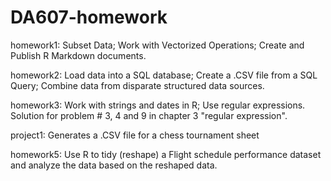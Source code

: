 # DA607-homework
homework1: Subset Data; Work with Vectorized Operations; Create and Publish R Markdown documents.

homework2: Load data into a SQL database; Create a .CSV file from a SQL Query; Combine data from disparate structured data sources.

homework3: Work with strings and dates in R; Use regular expressions. Solution for problem # 3, 4 and 9 in chapter 3 "regular expression".

project1: Generates a .CSV file for a chess tournament sheet

homework5: Use R to tidy (reshape) a Flight schedule performance dataset and analyze the data based on the reshaped data.
